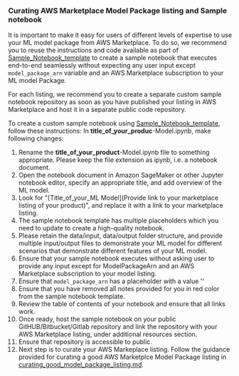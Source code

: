 ### Curating AWS Marketplace Model Package listing and Sample notebook

It is important to make it easy for users of different levels of expertise to use your ML model package from AWS Marketplace. To do so, we recommend you to reuse the instructions and code available as part of [Sample_Notebook_template](#Sample_Notebook_template) to create a sample notebook that executes end-to-end seamlessly without expecting any user input except `model_package_arn` variable and an AWS Marketplace subscription to your ML model Package.

For each listing, we recommend you to create a separate custom sample notebook repository as soon as you have published your listing in AWS Marketplace and host it in a separate public code repository. 

To create a custom sample notebook using [Sample_Notebook_template](#Sample_Notebook_template), follow these instructions:
In **title_of_your_produc**-Model.ipynb, make following changes:
1. Rename the **title_of_your_product**-Model.ipynb file to something appropriate. Please keep the file extension as ipynb, i.e. a notebook document.
2. Open the notebook document in Amazon SageMaker or other Jupyter notebook editor, specify an appropriate title, and add overview of the ML model.
3. Look for "[Title_of_your_ML Model](Provide link to your marketplace listing of your product)", and replace it with a link to your marketplace listing.
4. The sample notebook template has multiple placeholders which you need to update to create a high-quality notebook.
5. Please retain the data/input, data/output folder structure, and provide multiple input/output files to demonstrate your ML model for different scenarios that demonstrate different features of your ML model.
6. Ensure that your sample notebook executes without asking user to provide any input except for ModelPackageArn and an AWS Marketplace subscription to your model listing. 
7. Ensure that `model_package_arn`  has a placeholder with a value '<Customer to specify Model package ARN corresponding to their AWS region>'
8. Ensure that you have removed all notes provided for you in red color from the sample notebook template. 
9. Review the table of contents of your notebook and ensure that all links work.
10. Once ready, host the sample notebook on your public GitHUB/Bitbucket/Gitlab repository and link the repository with your AWS Marketplace listing, under additional resources section. 
11. Ensure that repository is accessible to public.
12. Next step is to curate your AWS Markeplace listing. Follow the guidance provided for curating a good AWS Marketplce Model Package listing in [curating_good_model_package_listing.md](#curating_good_model_package_listing.md).
